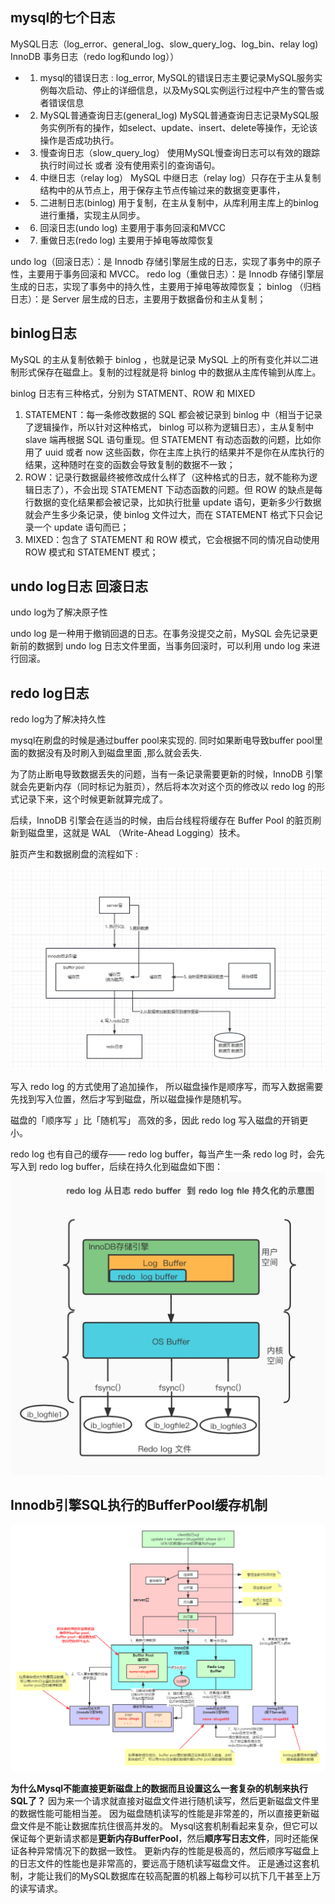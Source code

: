 ## mysql的七个日志

MySQL日志（log_error、general_log、slow_query_log、log_bin、relay log)
InnoDB 事务日志（redo log和undo log））

+ 1. mysql的错误日志 : log_error, MySQL的错误日志主要记录MySQL服务实例每次启动、停止的详细信息，以及MySQL实例运行过程中产生的警告或者错误信息
+ 2. MySQL普通查询日志(general_log)  MySQL普通查询日志记录MySQL服务实例所有的操作，如select、update、insert、delete等操作，无论该操作是否成功执行。
+ 3. 慢查询日志（slow_query_log） 使用MySQL慢查询日志可以有效的跟踪 执行时间过长 或者 没有使用索引的查询语句。
+ 4. 中继日志（relay log） MySQL 中继日志（relay log）只存在于主从复制结构中的从节点上，用于保存主节点传输过来的数据变更事件，
+ 5. 二进制日志(binlog) 用于复制，在主从复制中，从库利用主库上的binlog进行重播，实现主从同步。
+ 6. 回滚日志(undo log) 主要用于事务回滚和MVCC
+ 7. 重做日志(redo log) 主要用于掉电等故障恢复


undo log（回滚日志）：是 Innodb 存储引擎层生成的日志，实现了事务中的原子性，主要用于事务回滚和 MVCC。
redo log（重做日志）：是 Innodb 存储引擎层生成的日志，实现了事务中的持久性，主要用于掉电等故障恢复；
binlog （归档日志）：是 Server 层生成的日志，主要用于数据备份和主从复制；


## binlog日志
MySQL 的主从复制依赖于 binlog ，也就是记录 MySQL 上的所有变化并以二进制形式保存在磁盘上。复制的过程就是将 binlog 中的数据从主库传输到从库上。

binlog 日志有三种格式，分别为 STATMENT、ROW 和 MIXED
1. STATEMENT：每一条修改数据的 SQL 都会被记录到 binlog 中（相当于记录了逻辑操作，所以针对这种格式， binlog 可以称为逻辑日志），主从复制中 slave 端再根据 SQL 语句重现。但 STATEMENT 有动态函数的问题，比如你用了 uuid 或者 now 这些函数，你在主库上执行的结果并不是你在从库执行的结果，这种随时在变的函数会导致复制的数据不一致；
2. ROW：记录行数据最终被修改成什么样了（这种格式的日志，就不能称为逻辑日志了），不会出现 STATEMENT 下动态函数的问题。但 ROW 的缺点是每行数据的变化结果都会被记录，比如执行批量 update 语句，更新多少行数据就会产生多少条记录，使 binlog 文件过大，而在 STATEMENT 格式下只会记录一个 update 语句而已；
3. MIXED：包含了 STATEMENT 和 ROW 模式，它会根据不同的情况自动使用 ROW 模式和 STATEMENT 模式；

## undo log日志 回滚日志

undo log为了解决原子性

undo log 是一种用于撤销回退的日志。在事务没提交之前，MySQL 会先记录更新前的数据到 undo log 日志文件里面，当事务回滚时，可以利用 undo log 来进行回滚。

## redo log日志 

redo log为了解决持久性

mysql在刷盘的时候是通过buffer pool来实现的. 同时如果断电导致buffer pool里面的数据没有及时刷入到磁盘里面 ,那么就会丢失.

为了防止断电导致数据丢失的问题，当有一条记录需要更新的时候，InnoDB 引擎就会先更新内存（同时标记为脏页），然后将本次对这个页的修改以 redo log 的形式记录下来，这个时候更新就算完成了。

后续，InnoDB 引擎会在适当的时候，由后台线程将缓存在 Buffer Pool 的脏页刷新到磁盘里，这就是 WAL （Write-Ahead Logging）技术。

脏页产生和数据刷盘的流程如下 : 

![img_8.png](img_8.png)

写入 redo log 的方式使用了追加操作， 所以磁盘操作是顺序写，而写入数据需要先找到写入位置，然后才写到磁盘，所以磁盘操作是随机写。

磁盘的「顺序写 」比「随机写」 高效的多，因此 redo log 写入磁盘的开销更小。


redo log 也有自己的缓存—— redo log buffer，每当产生一条 redo log 时，会先写入到 redo log buffer，后续在持久化到磁盘如下图：
![img_9.png](img_9.png)


## Innodb引擎SQL执行的BufferPool缓存机制
![img.png](assets/104/Mysql执行过程与BufferPool缓存机制.png)

**为什么Mysql不能直接更新磁盘上的数据而且设置这么一套复杂的机制来执行SQL了？**
因为来一个请求就直接对磁盘文件进行随机读写，然后更新磁盘文件里的数据性能可能相当差。
因为磁盘随机读写的性能是非常差的，所以直接更新磁盘文件是不能让数据库抗住很高并发的。
Mysql这套机制看起来复杂，但它可以保证每个更新请求都是**更新内存BufferPool**，然后**顺序写日志文件**，同时还能保证各种异常情况下的数据一致性。
更新内存的性能是极高的，然后顺序写磁盘上的日志文件的性能也是非常高的，要远高于随机读写磁盘文件。
正是通过这套机制，才能让我们的MySQL数据库在较高配置的机器上每秒可以抗下几干甚至上万的读写请求。




